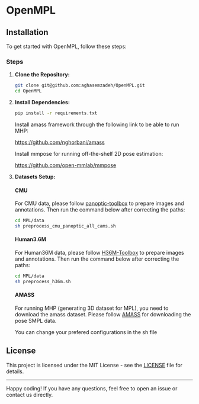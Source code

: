 # OpenMPL

## Installation

To get started with OpenMPL, follow these steps:

### Steps

1. **Clone the Repository:**

    ```bash
    git clone git@github.com:aghasemzadeh/OpenMPL.git
    cd OpenMPL
    ```

2. **Install Dependencies:**


    ```bash
    pip install -r requirements.txt
    ```

    Install amass framework through the following link to be able to run MHP:

    https://github.com/nghorbani/amass

    Install mmpose for running off-the-shelf 2D pose estimation:

    https://github.com/open-mmlab/mmpose


3. **Datasets Setup:**

    #### CMU

    For CMU data, please follow [panoptic-toolbox](https://github.com/CMU-Perceptual-Computing-Lab/panoptic-toolbox) to prepare images and annotations.
    Then run the command below after correcting the paths:

    ```bash
    cd MPL/data
    sh preprocess_cmu_panoptic_all_cams.sh
    ```

    #### Human3.6M

    For Human36M data, please follow [H36M-Toolbox](https://github.com/CHUNYUWANG/H36M-Toolbox) to prepare images and annotations.
    Then run the command below after correcting the paths:

    ```bash
    cd MPL/data
    sh preprocess_h36m.sh
    ```

    #### AMASS

    For running MHP (generating 3D dataset for MPL), you need to download the amass dataset. Please follow [AMASS](https://amass.is.tue.mpg.de/index.html) for downloading the pose SMPL data.


    You can change your prefered configurations in the sh file
## License

This project is licensed under the MIT License - see the [LICENSE](LICENSE) file for details.

---

Happy coding! If you have any questions, feel free to open an issue or contact us directly.
